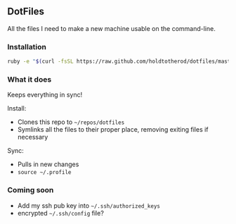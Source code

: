 DotFiles
--------

All the files I need to make a new machine usable on the command-line.

### Installation

```bash
ruby -e "$(curl -fsSL https://raw.github.com/holdtotherod/dotfiles/master/dotfiles.rb)" && source ~/.profile
```

### What it does

Keeps everything in sync!

Install:
- Clones this repo to `~/repos/dotfiles`
- Symlinks all the files to their proper place, removing exiting files if necessary

Sync:
- Pulls in new changes
- `source ~/.profile`

### Coming soon
- Add my ssh pub key into `~/.ssh/authorized_keys`
- encrypted `~/.ssh/config` file?

 